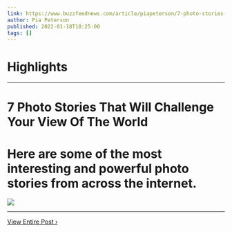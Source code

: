 ```yaml
---
link: https://www.buzzfeednews.com/article/piapeterson/7-photo-stories-that-will-challenge-your-view-of-the-world
author: Pia Peterson
published: 2022-01-18T18:25:00
tags: []
---
```

# Highlights


---
# 7 Photo Stories That Will Challenge Your View Of The World
# Here are some of the most interesting and powerful photo stories from across the internet.

![](https://img.buzzfeed.com/buzzfeed-static/static/2022-01/17/0/campaign_images/a177c9c9d941/7-photo-stories-that-will-challenge-your-view-of--2-2045-1642379909-0_dblbig.jpg)

---

[View Entire Post ›](https://www.buzzfeednews.com/article/piapeterson/7-photo-stories-that-will-challenge-your-view-of-the-world)